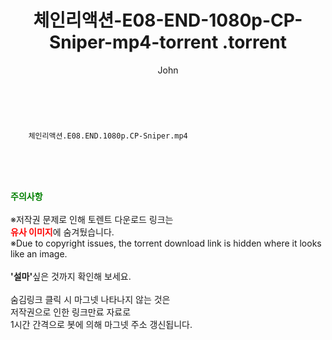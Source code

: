 ﻿---
layout: post
title:  "                   체인리액션-E08-END-1080p-CP-Sniper-mp4-torrent                .torrent"
author: John
categories: [ TV ]
tags: [  ]
image:  
description: "                   체인리액션-E08-END-1080p-CP-Sniper-mp4-torrent                 torrent 정보 공유"
toc: true
toc_sticky: true
---

<br>

        체인리액션.E08.END.1080p.CP-Sniper.mp4    
    
<br><br><br>
<p data-ke-size="size16"><b><span style="color: green;">주의사항</span></b><br /><br />※저작권 문제로 인해 토렌트 다운로드 링크는<br /><b><span style="color: red;">유사 이미지</span></b>에 숨겨뒀습니다.<br />※Due to copyright issues, the torrent download link is hidden where it looks like an image.<br /><br /><b>'설마'</b>싶은 것까지 확인해 보세요.<br /><br />숨김링크 클릭 시 마그넷 나타나지 않는 것은<br />저작권으로 인한 링크만료 자료로<br />1시간 간격으로 봇에 의해 마그넷 주소 갱신됩니다.</p>
